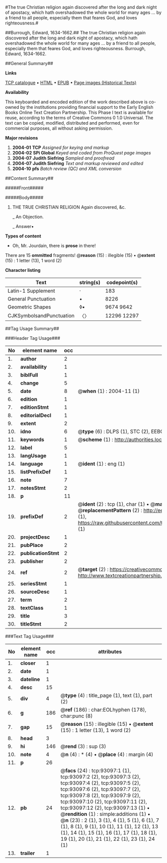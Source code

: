 #The true Christian religion again discovered after the long and dark night of apostacy, which hath overshadowed the whole world for many ages ... by a friend to all people, especially them that feares God, and loves righteousness.#

##Burrough, Edward, 1634-1662.##
The true Christian religion again discovered after the long and dark night of apostacy, which hath overshadowed the whole world for many ages ... by a friend to all people, especially them that feares God, and loves righteousness.
Burrough, Edward, 1634-1662.

##General Summary##

**Links**

[TCP catalogue](http://www.ota.ox.ac.uk/tcp/)  • 
[HTML](http://tei.it.ox.ac.uk/tcp/Texts-HTML/free/A30/A30554.html)  • 
[EPUB](http://tei.it.ox.ac.uk/tcp/Texts-EPUB/free/A30/A30554.epub) • 
[Page images (Historical Texts)](https://data.historicaltexts.jisc.ac.uk/view?pubId=eebo-12739788e&pageId=eebo-12739788e-93097-1)

**Availability**

This keyboarded and encoded edition of the
	       work described above is co-owned by the institutions
	       providing financial support to the Early English Books
	       Online Text Creation Partnership. This Phase I text is
	       available for reuse, according to the terms of Creative
	       Commons 0 1.0 Universal. The text can be copied,
	       modified, distributed and performed, even for
	       commercial purposes, all without asking permission.

**Major revisions**

1. __2004-01__ __TCP__ *Assigned for keying and markup*
1. __2004-02__ __SPi Global__ *Keyed and coded from ProQuest page images*
1. __2004-07__ __Judith Siefring__ *Sampled and proofread*
1. __2004-07__ __Judith Siefring__ *Text and markup reviewed and edited*
1. __2004-10__ __pfs__ *Batch review (QC) and XML conversion*

##Content Summary##

#####Front#####

#####Body#####

1. THE TRUE CHRISTIAN RELIGION Again discovered, &c.

    _ An Objection.

    _ Answer▪

**Types of content**

  * Oh, Mr. Jourdain, there is **prose** in there!

There are 15 **ommitted** fragments! 
 @__reason__ (15) : illegible (15)  •  @__extent__ (15) : 1 letter (13), 1 word (2)

**Character listing**


|Text|string(s)|codepoint(s)|
|---|---|---|
|Latin-1 Supplement|·|183|
|General Punctuation|•|8226|
|Geometric Shapes|◊▪|9674 9642|
|CJKSymbolsandPunctuation|〈〉|12296 12297|

##Tag Usage Summary##

###Header Tag Usage###

|No|element name|occ|attributes|
|---|---|---|---|
|1.|__author__|2||
|2.|__availability__|1||
|3.|__biblFull__|1||
|4.|__change__|5||
|5.|__date__|8| @__when__ (1) : 2004-11 (1)|
|6.|__edition__|1||
|7.|__editionStmt__|1||
|8.|__editorialDecl__|1||
|9.|__extent__|2||
|10.|__idno__|6| @__type__ (6) : DLPS (1), STC (2), EEBO-CITATION (1), OCLC (1), VID (1)|
|11.|__keywords__|1| @__scheme__ (1) : http://authorities.loc.gov/ (1)|
|12.|__label__|5||
|13.|__langUsage__|1||
|14.|__language__|1| @__ident__ (1) : eng (1)|
|15.|__listPrefixDef__|1||
|16.|__note__|7||
|17.|__notesStmt__|2||
|18.|__p__|11||
|19.|__prefixDef__|2| @__ident__ (2) : tcp (1), char (1)  •  @__matchPattern__ (2) : ([0-9\-]+):([0-9IVX]+) (1), (.+) (1)  •  @__replacementPattern__ (2) : http://eebo.chadwyck.com/downloadtiff?vid=$1&page=$2 (1), https://raw.githubusercontent.com/textcreationpartnership/Texts/master/tcpchars.xml#$1 (1)|
|20.|__projectDesc__|1||
|21.|__pubPlace__|2||
|22.|__publicationStmt__|2||
|23.|__publisher__|2||
|24.|__ref__|2| @__target__ (2) : https://creativecommons.org/publicdomain/zero/1.0/ (1), http://www.textcreationpartnership.org/docs/. (1)|
|25.|__seriesStmt__|1||
|26.|__sourceDesc__|1||
|27.|__term__|2||
|28.|__textClass__|1||
|29.|__title__|3||
|30.|__titleStmt__|2||


###Text Tag Usage###

|No|element name|occ|attributes|
|---|---|---|---|
|1.|__closer__|1||
|2.|__date__|1||
|3.|__dateline__|1||
|4.|__desc__|15||
|5.|__div__|4| @__type__ (4) : title_page (1), text (1), part (2)|
|6.|__g__|186| @__ref__ (186) : char:EOLhyphen (178), char:punc (8)|
|7.|__gap__|15| @__reason__ (15) : illegible (15)  •  @__extent__ (15) : 1 letter (13), 1 word (2)|
|8.|__head__|3||
|9.|__hi__|146| @__rend__ (3) : sup (3)|
|10.|__note__|4| @__n__ (4) : * (4)  •  @__place__ (4) : margin (4)|
|11.|__p__|26||
|12.|__pb__|24| @__facs__ (24) : tcp:93097:1 (1), tcp:93097:2 (2), tcp:93097:3 (2), tcp:93097:4 (2), tcp:93097:5 (2), tcp:93097:6 (2), tcp:93097:7 (2), tcp:93097:8 (2), tcp:93097:9 (2), tcp:93097:10 (2), tcp:93097:11 (2), tcp:93097:12 (2), tcp:93097:13 (1)  •  @__rendition__ (1) : simple:additions (1)  •  @__n__ (23) : 2 (1), 3 (1), 4 (1), 5 (1), 6 (1), 7 (1), 8 (1), 9 (1), 10 (1), 11 (1), 12 (1), 13 (1), 14 (1), 15 (1), 16 (1), 17 (1), 18 (1), 19 (1), 20 (1), 21 (1), 22 (1), 23 (1), 24 (1)|
|13.|__trailer__|1||
